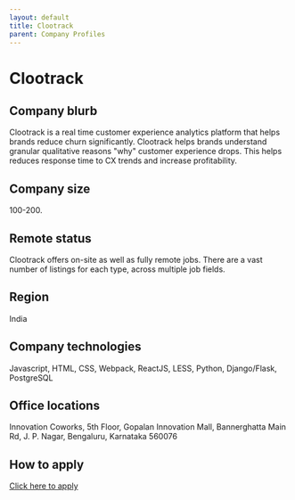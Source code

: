 ```yaml
---
layout: default
title: Clootrack
parent: Company Profiles
---
```


# Clootrack

## Company blurb

Clootrack is a real time customer experience analytics platform that helps brands reduce churn significantly. Clootrack helps brands understand granular qualitative reasons "why" customer experience drops. This helps reduces response time to CX trends and increase profitability.

## Company size

100-200.

## Remote status

Clootrack offers on-site as well as fully remote jobs. There are a vast number of listings for each type, across multiple job fields.

## Region

India

## Company technologies

Javascript, HTML, CSS, Webpack, ReactJS, LESS, Python, Django/Flask, PostgreSQL

## Office locations

Innovation Coworks, 5th Floor, Gopalan Innovation Mall, Bannerghatta Main Rd, J. P. Nagar, Bengaluru, Karnataka 560076

## How to apply

[Click here to apply](https://www.clootrack.com/careers)
